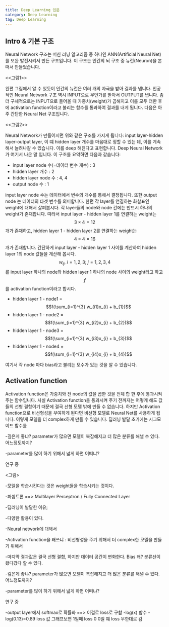 ```yaml
---
title: Deep Learning 입문
category: Deep Learning
tag: Deep Learning
---
```


## Intro & 기본 구조

Neural Network 구조는 머신 러닝 알고리즘 중 하나인 ANN(Artificial Neural Net)를 보완 발전시켜서 만든 구조입니다. 이 구조는 인간의 뇌 구조 중 뉴런(Neuron)을 본떠서 만들었습니다.

<<그림1>>

왼편 그림에서 알 수 있듯이 인간의 뉴런은 여러 개의 자극을 받아 결과를 냅니다. 인공적인 Neural Network 구조 역시 INPUT으로 무언가를 받아서 OUTPUT를 냅니다. 좀 더 구체적으로는 INPUT으로 들어올 때 가중치(weight)가 곱해지고 이를 모두 더한 후에 activation function이라고 불리는 함수를 통과하여 결과를 내게 됩니다. 다음은 아주 간단한 Neural Net 구조입니다.

<<그림2>>

Neural Network가 만들어지면 위와 같은 구조를 가지게 됩니다: input layer-hidden layer-output layer, 이 떄 hidden layer 개수를 마음대로 정할 수 있는 데, 이를 계속해서 늘려나갈 수 있습니다.  이를 deep 해진다고 표현합니다. Deep Neural Network가 여기서 나온 말 입니다. 이 구조를 요약하면 다음과 같습니다:

- input layer node 수(=데이터 변수 개수) : 3
- hidden layer 개수 : 2
- hidden layer node 수 : 4, 4
- output node 수 : 1

input layer node 수는 데이터에서 변수의 개수를 통해서 결정됩니다. 또한 output node 는 데이터의 타겟 변수를 의미합니다. 한편 각 layer를 연결하는 화살표인 weight에 대해서 살펴봅시다. 각 layer들의 node와 node 간에는 반드시 하나의 weight가 존재합니다. 따라서 input layer - hidden layer 1를 연결하는 weight는 $$3 \times 4 = 12$$개가 존재하고, hidden layer 1 - hidden layer 2를 연결하는 weight는 $$4 \times 4 = 16$$개가 존재합니다. 간단하게 input layer - hidden layer 1 사이를 계산하여 hidden layer 1의 node 값들을 계산해 봅시다. $$w_{ij}, \ i=1,2,3; \ j=1,2,3,4$$를 input layer 하나의 node와 hidden layer 1 하나의 node 사이의 weight라고 하고 $$f$$를 activation function이라고 합시다.

- hidden layer 1 - node1 = $$f(\sum_{i=1}^{3} w_{i1}x_{i} + b_{1})$$
- hidden layer 1 - node2 = $$f(\sum_{i=1}^{3} w_{i2}x_{i} + b_{2})$$
- hidden layer 1 - node3 = $$f(\sum_{i=1}^{3} w_{i3}x_{i} + b_{3})$$
- hidden layer 1 - node4 = $$f(\sum_{i=1}^{3} w_{i4}x_{i} + b_{4})$$

여기서 각 node 마다 bias라고 불리는 모수가 있는 것을 알 수 있습니다.

## Activation function

Activation function은 가중치와 전 node의 값을 곱한 것을 전체 합 한 후에 통과시켜 주는 함수입니다. 사실 Activation function을 통과시켜 주기 전까지는 어떻게 해도 값들의 선형 결합이기 때문에 결국 선형 모델 밖에 만들 수 없습니다. 하지만 Activation function으로 비선형성을 부여하게 된다면 비선형 모델로 Neural Net를 사용하게 됩니다. 이렇게 모델을 더 complex하게 만들 수 있습니다. 딥러닝 발달 초기에는 시그모이드 함수를


-깊은게 좋냐?
parameter가 많으면 모델이 복잡해지고 더 많은 분류를 해낼 수 있다.
어느정도까지?

-parameter를 많이 하기 위해서 넓게 하면 어떠냐?

연구 중





<그림>

-모델을 학습시킨다는 것은 weight들을 학습시키는 것이다.

-퍼셉트론 ==> Multilayer Perceptron / Fully Connected Layer

-딥러닝이 발달한 이유;

-다양한 활용이 있다.

-Neural network에 대해서


-Activation function을 왜쓰냐 : 비선형성을 주기 위해서 더 complex한 모델을 만들기 위해서

-마지막 결과값은 결국 선형 결합, 하지만 데이터 공간이 변화한다.
 Bias 왜? 분류선이 왔다갔다 할 수 있다.

-깊은게 좋냐?
parameter가 많으면 모델이 복잡해지고 더 많은 분류를 해낼 수 있다.
어느정도까지?

-parameter를 많이 하기 위해서 넓게 하면 어떠냐?

연구 중

-output layer에서 softmax로 확률화
==> 이걸로 loss로 구함
-log(x) 함수
-log(0.13)=0.89 loss 값 그래프보면 1일때 loss 0 0일 떄 loss 무한대로 감
